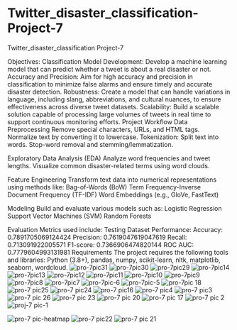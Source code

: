 # Twitter_disaster_classification-Project-7
Twitter_disaster_classification Project-7

Objectives:
Classification Model Development: Develop a machine learning model that can predict
whether a tweet is about a real disaster or not.
Accuracy and Precision: Aim for high accuracy and precision in classification to minimize
false alarms and ensure timely and accurate disaster detection.
Robustness: Create a model that can handle variations in language, including slang,
abbreviations, and cultural nuances, to ensure effectiveness across diverse tweet datasets.
Scalability: Build a scalable solution capable of processing large volumes of tweets in real time to support continuous monitoring efforts.
Project Workflow
Data Preprocessing
Remove special characters, URLs, and HTML tags.
Normalize text by converting it to lowercase.
Tokenization: Split text into words.
Stop-word removal and stemming/lemmatization.

Exploratory Data Analysis (EDA)
Analyze word frequencies and tweet lengths.
Visualize common disaster-related terms using word clouds.

Feature Engineering
Transform text data into numerical representations using methods like:
Bag-of-Words (BoW)
Term Frequency-Inverse Document Frequency (TF-IDF)
Word Embeddings (e.g., GloVe, FastText)

Modeling
Build and evaluate various models such as:
Logistic Regression
Support Vector Machines (SVM)
Random Forests

Evaluation
Metrics used include:
Testing Dataset Performance:
Accuracy: 0.7891705069124424
Precision: 0.7619047619047619
Recall: 0.713091922005571
F1-score: 0.7366906474820144
ROC AUC: 0.7779604993131981
Requirements
The project requires the following tools and libraries:
Python (3.8+),
pandas,
numpy,
scikit-learn,
nltk,
matplotlib,
seaborn,
wordcloud.
![pro-7pic31](https://github.com/user-attachments/assets/90f00e51-d54d-430b-ad4e-8619c2770709)
![pro-7pic30](https://github.com/user-attachments/assets/f3504d07-dfd3-4790-93df-8c589722c587)
![pro-7pic29](https://github.com/user-attachments/assets/9937f567-2987-486b-88e6-816b1ce763a8)
![pro-7pic14](https://github.com/user-attachments/assets/1b2c6e49-e09b-4488-9f1e-0a934054c938)
![pro-7pic13](https://github.com/user-attachments/assets/081638f5-c536-4591-94de-368168165405)
![pro-7pic12](https://github.com/user-attachments/assets/15aad989-ed89-437e-878b-7d4645deaed3)
![pro-7pic11](https://github.com/user-attachments/assets/c68a42af-5876-4cfd-b88d-2f5e2149fb41)
![pro-7pic10](https://github.com/user-attachments/assets/61e0038d-8c34-4025-93ac-c8fff8bf81a3)
![pro-7pic9](https://github.com/user-attachments/assets/3cfa7c47-ceb5-4855-9b95-ba9aba20b9dc)
![pro-7pic8](https://github.com/user-attachments/assets/a5d4eff3-c092-4b1b-b90d-20a495674c3c)
![pro-7pic7](https://github.com/user-attachments/assets/7de6ee9d-cd11-4e99-878d-62c1b886bca0)
![pro-7pic-6](https://github.com/user-attachments/assets/8cae2002-3f76-41ff-b775-248932655074)
![pro-7pic-5](https://github.com/user-attachments/assets/2e68b6af-7738-40e9-9279-9ec12cc58842)
![pro-7pic 18](https://github.com/user-attachments/assets/e7dd20f9-7636-4dce-a215-eca3adaa7404)
![pro-7 pic25](https://github.com/user-attachments/assets/0aaecbac-7ddd-4634-899e-2d2ff1f1d424)
![pro-7 pic24](https://github.com/user-attachments/assets/4a54abf8-ec67-4d6d-843e-471b2fddfdd3)
![pro-7 pic16](https://github.com/user-attachments/assets/85bb3b90-2f06-4a95-83b8-43b611015870)
![pro-7 pic4](https://github.com/user-attachments/assets/867d7cfd-120f-4942-8dc2-117be28bc30d)
![pro-7 pic3](https://github.com/user-attachments/assets/afcf267b-84b1-4cfb-bdf9-ef0a4677ffdb)
![pro-7 pic 26](https://github.com/user-attachments/assets/b8f2f794-f4fd-417c-b1fa-8ab561376a0d)
![pro-7 pic 23](https://github.com/user-attachments/assets/35226b2b-11d9-4a79-914e-daaadadd64bc)
![pro-7 pic 20](https://github.com/user-attachments/assets/5456b4c9-4ae8-46e0-bd4e-afa764cdf138)
![pro-7 pic 17](https://github.com/user-attachments/assets/ca6b6606-a419-4517-9c1d-f4cd661d11a1)
![pro-7 pic 2](https://github.com/user-attachments/assets/e969d089-7c78-421d-b9ae-824bd3ad016a)
![proj-7 pic-1](https://github.com/user-attachments/assets/8b14f653-f73b-4927-9226-0e4166edeed8)

![pro-7 pic-heatmap](https://github.com/user-attachments/assets/7b2ae7b7-6f5a-49d8-8a86-1a890959e222)
![pro-7 pic22](https://github.com/user-attachments/assets/016f7989-f163-4c70-881f-07ab50cec393)
![pro-7 pic 21](https://github.com/user-attachments/assets/80e9c35b-03e0-46e9-9b70-0c2d93594882)


